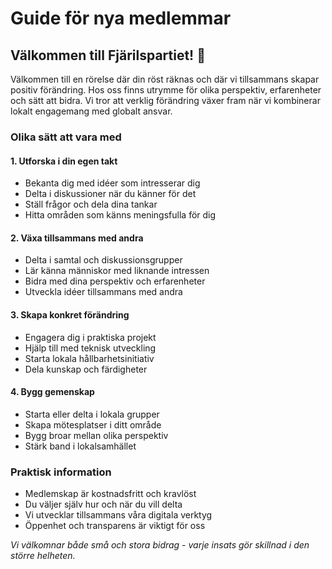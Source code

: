 # Guide för nya medlemmar
## Välkommen till Fjärilspartiet! 🦋

Välkommen till en rörelse där din röst räknas och där vi tillsammans skapar positiv förändring. Hos oss finns utrymme för olika perspektiv, erfarenheter och sätt att bidra. Vi tror att verklig förändring växer fram när vi kombinerar lokalt engagemang med globalt ansvar.

### Olika sätt att vara med

#### 1. Utforska i din egen takt
- Bekanta dig med idéer som intresserar dig
- Delta i diskussioner när du känner för det
- Ställ frågor och dela dina tankar
- Hitta områden som känns meningsfulla för dig

#### 2. Växa tillsammans med andra
- Delta i samtal och diskussionsgrupper
- Lär känna människor med liknande intressen
- Bidra med dina perspektiv och erfarenheter
- Utveckla idéer tillsammans med andra

#### 3. Skapa konkret förändring
- Engagera dig i praktiska projekt
- Hjälp till med teknisk utveckling
- Starta lokala hållbarhetsinitiativ
- Dela kunskap och färdigheter

#### 4. Bygg gemenskap
- Starta eller delta i lokala grupper
- Skapa mötesplatser i ditt område
- Bygg broar mellan olika perspektiv
- Stärk band i lokalsamhället

### Praktisk information
- Medlemskap är kostnadsfritt och kravlöst
- Du väljer själv hur och när du vill delta
- Vi utvecklar tillsammans våra digitala verktyg
- Öppenhet och transparens är viktigt för oss

_Vi välkomnar både små och stora bidrag - varje insats gör skillnad i den större helheten._
